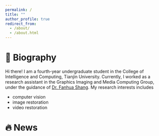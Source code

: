 ```yaml
---
permalink: /
title: ""
author_profile: true
redirect_from: 
  - /about/
  - /about.html
---
```

# 👀 Biography

Hi there! I am a fourth-year undergraduate student in the College of Intelligence and Computing, Tianjin University.  Currently, I worked as a research assistant in the Graphics Imaging and Media Computing Group, under the guidance of  [Dr. Fanhua Shang](https://sites.google.com/site/fanhua217/home).
My research interests includes
 * computer vision
 * image restoration
 * video restoration

# 🔥 News

